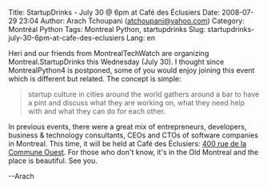 Title: StartupDrinks - July 30 @ 6pm at Café des Éclusiers
Date: 2008-07-29 23:04
Author: Arach Tchoupani (atchoupani@yahoo.com)
Category: Montréal Python
Tags: Montreal Python, startupdrinks
Slug: startupdrinks-july-30-6pm-at-cafe-des-eclusiers
Lang: en

Heri and our friends from MontrealTechWatch are organizing
Montreal.StartupDrinks this Wednesday (July 30). I thought since
MontrealPython4 is postponed, some of you would enjoy joining this event
which is different but related. The concept is simple:

> startup culture in cities around the world gathers around a bar to
> have a pint and discuss what they are working on, what they need help
> with and what they can do for each other.

In previous events, there were a great mix of entrepreneurs, developers,
business & technology consultants, CEOs and CTOs of software companies
in Montreal. This time, it will be held at Café des Éclusiers: [400 rue
de la Commune Ouest][]. For those who don't know, it's in the Old
Montreal and the place is beautiful. See you.

--Arach

  [400 rue de la Commune Ouest]: http://maps.google.com/maps?f=q&hl=en&geocode=&q=caf%C3%A9+des+%C3%A9clusiers,+montreal&ie=UTF8&ll=45.500031,-73.552866&spn=0.038863,0.055275&z=14&iwloc=A
